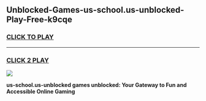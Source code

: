 
## Unblocked-Games-us-school.us-unblocked-Play-Free-k9cqe
<h3>
<a href="https://premium76.site?title=us-school.us-unblocked&ref=12A">CLICK TO PLAY</a></h3>
<hr>

<h3>
<a href="https://premium76.site?title=us-school.us-unblocked&ref=12A">CLICK 2 PLAY</a>
  
</h3>

<a href="https://premium76.site?title=us-school.us-unblocked&ref=12A"><img src="https://clearcache.store/games.png"></a>


**us-school.us-unblocked games unblocked: Your Gateway to Fun and Accessible Online Gaming**

